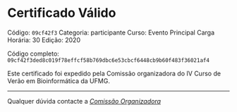 # Certificado Válido

Código: `09cf42f3`
Categoria: participante
Curso: Evento Principal
Carga Horária: 30
Edição: 2020


Código completo: `09cf42f3ded8c019f78effcf58b769dbc6e53cbcf6448cb9b60f483f36021af4`


Este certificado foi expedido pela Comissão organizadora do IV Curso de Verão em Bioinformática da UFMG.

----

Qualquer dúvida contacte a [_Comissão Organizadora_](<mailto:cursobioinfoufmg@gmail.com$subject=[Certificados]>)


